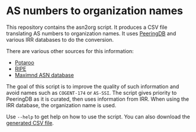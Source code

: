 # AS numbers to organization names

This repository contains the asn2org script. It produces a CSV file
translating AS numbers to organization names. It uses [PeeringDB][]
and various IRR databases to do the conversion.

There are various other sources for this information:

- [Potaroo](https://bgp.potaroo.net/cidr/autnums.html)
- [RIPE](http://ftp.ripe.net/ripe/asnames/asn.txt)
- [Maximnd ASN database](https://dev.maxmind.com/geoip/docs/databases/asn?lang=en#csv-database)

The goal of this script is to improve the quality of such information
and avoid names such as `COGENT-174` or `AS-SSI`. The script gives
priority to PeeringDB as it is curated, then uses information from
IRR. When using the IRR database, the organization name is used.

Use `--help` to get help on how to use the script. You can also
download the [generated CSV file][].

[PeeringDB]: https://www.peeringdb.com/
[generated CSV file]: https://vincentbernat.github.io/asn2org/asns.csv
